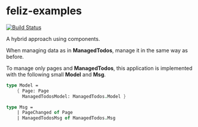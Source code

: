 # feliz-examples

[![Build Status](https://dev.azure.com/ttak0422/feliz-example/_apis/build/status/ttak0422.feliz-examples?branchName=master)](https://dev.azure.com/ttak0422/feliz-example/_build/latest?definitionId=7&branchName=master)

A hybrid approach using components.

When managing data as in **ManagedTodos**, manage it in the same way as before.

To manage only pages and **ManagedTodos**, this application is implemented with the following small **Model** and **Msg**.

```fsharp
type Model =
    { Page: Page
      ManagedTodosModel: ManagedTodos.Model }

type Msg = 
    | PageChanged of Page
    | ManagedTodosMsg of ManagedTodos.Msg
```